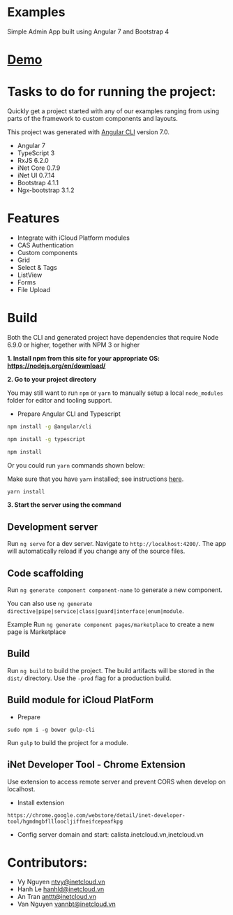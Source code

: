 
Examples
===
Simple Admin App built using Angular 7 and Bootstrap 4

[Demo](https://nguyenthanhvy105.github.io/examples)
===
Tasks to do for running the project:
===
Quickly get a project started with any of our examples ranging from using parts of the framework to custom components and layouts.

This project was generated with [Angular CLI](https://github.com/angular/angular-cli) version 7.0.

- Angular 7
- TypeScript 3
- RxJS 6.2.0
- iNet Core 0.7.9
- iNet UI 0.7.14
- Bootstrap 4.1.1 
- Ngx-bootstrap 3.1.2

Features
===
- Integrate with iCloud Platform modules
- CAS Authentication
- Custom components
- Grid
- Select & Tags
- ListView
- Forms
- File Upload

Build
===

Both the CLI and generated project have dependencies that require Node 6.9.0 or higher, together with NPM 3 or higher

**1.	Install npm from this site for your appropriate OS:  https://nodejs.org/en/download/**

**2.	Go to your project directory**

You may still want to run `npm` or `yarn` to manually
setup a local `node_modules` folder for editor and tooling support.

- Prepare Angular CLI and Typescript
```bash
npm install -g @angular/cli

npm install -g typescript
```
```bash
npm install
```
Or you could run `yarn` commands shown below:

Make sure that you have `yarn` installed; see instructions [here](https://yarnpkg.com/lang/en/docs/install/).
```bash
yarn install
```


**3.	Start the server using the command**

## Development server

Run `ng serve` for a dev server. Navigate to `http://localhost:4200/`. The app will automatically reload if you change any of the source files.

## Code scaffolding

Run `ng generate component component-name` to generate a new component.

You can also use `ng generate directive|pipe|service|class|guard|interface|enum|module`.

Example Run `ng generate component pages/marketplace` to create a new page is Marketplace

## Build

Run `ng build` to build the project. The build artifacts will be stored in the `dist/` directory. Use the `-prod` flag for a production build.

## Build module for iCloud PlatForm

- Prepare  
```
sudo npm i -g bower gulp-cli
```
Run `gulp` to build the project for a module.

## iNet Developer Tool - Chrome Extension

Use extension to access remote server and prevent CORS when develop on localhost. 

- Install extension 
``` 
https://chrome.google.com/webstore/detail/inet-developer-tool/hgmdmgbfllloocljiffneifcepeafkpg
```
- Config server domain and start: calista.inetcloud.vn,inetcloud.vn



Contributors:
===
- Vy Nguyen <ntvy@inetcloud.vn>
- Hanh Le <hanhld@inetcloud.vn>
- An Tran <anttt@inetcloud.vn>
- Van Nguyen <vannbt@inetcloud.vn>
